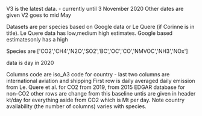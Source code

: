 V3 is the latest data. - currently until 3 November 2020
Other dates are given
V2 goes to mid May

Datasets are per species based on Google data or Le Quere (if Corinne is in title).
Le Quere data has low,medium high estimates. Google based estimatesonly has a high

Species are ['CO2','CH4','N2O','SO2','BC','OC','CO','NMVOC','NH3','NOx']

data is day in 2020

Columns code are iso_A3 code for country  - last two columns are international aviation and shipping
First row is daily averaged daily emission from Le. Quere et al. for CO2 from 2019, from 2015 EDGAR database for non-CO2
other rows are change from this baseline
untis are given in header kt/day for everything aside from CO2 which is Mt per day. Note country availability (the number of columns) varies with species.



